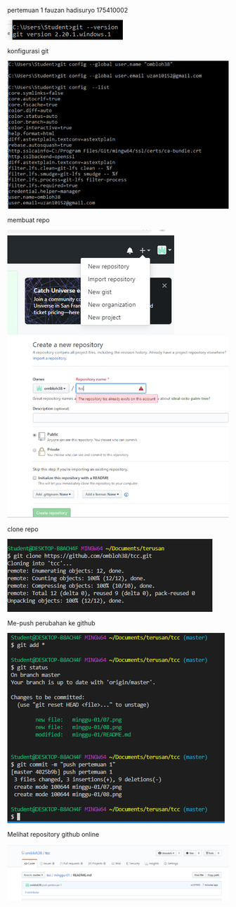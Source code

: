 pertemuan 1
fauzan hadisuryo 175410002

![cek versi](./01.PNG)

konfigurasi git

![cek versi](./02.PNG)

membuat repo

![cek versi](./03.PNG)
![cek versi](./04.PNG)

clone repo

![clone repo](./07.png)

Me-push perubahan ke github

![push](./09.png)

Melihat repository github online

![melihat](./10.png)





